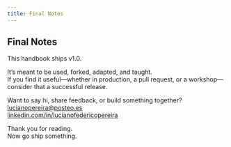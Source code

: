 ```yaml
---
title: Final Notes
---
```


## Final Notes

This handbook ships v1.0.

It’s meant to be used, forked, adapted, and taught.  
If you find it useful—whether in production, a pull request, or a workshop—consider that a successful release.

Want to say hi, share feedback, or build something together?  
lucianopereira@posteo.es  
[linkedin.com/in/lucianofedericopereira](https://www.linkedin.com/in/lucianofedericopereira)

Thank you for reading.  
Now go ship something.
